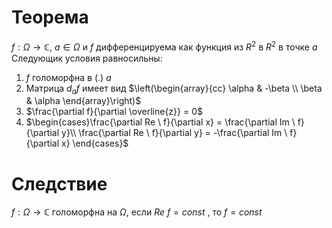 # Теорема
$f: \Omega \to \mathbb{C}$, $a \in \Omega$  и $f$ дифференцируема как функция из $R^2$  в $R^2$ в точке $a$ 
Следующик условия равносильны:
1. $f$ голоморфна в (.) $a$
2. Матрица $d_af$ имеет вид $\left(\begin{array}{cc} \alpha & -\beta \\ \beta & \alpha \end{array}\right)$
3. $\frac{\partial f}{\partial \overline{z}} = 0$ 
4. $\begin{cases}\frac{\partial Re \ f}{\partial x} = \frac{\partial Im \ f}{\partial y}\\ \frac{\partial Re \ f}{\partial y} = -\frac{\partial Im \ f}{\partial x} \end{cases}$ 
# Следствие
$f: \Omega \to \mathbb{C}$ голоморфна на $\Omega$, если $Re \ f = const$  , то $f = const$ 